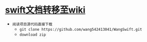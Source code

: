 # [swift文档转移至wiki](https://github.com/wang542413041/WangSwift/wiki)
* `阅读项目源代码直接下载`
    * ```git clone https://github.com/wang542413041/WangSwift.git```
    * ```download zip```
